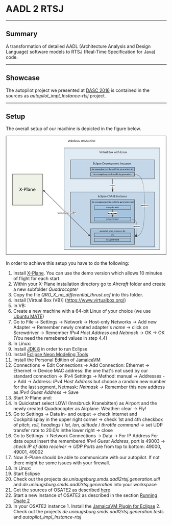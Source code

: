 # AADL 2 RTSJ
---
## Summary
A transformation of detailed AADL (Architecture Analysis and Design Language) software models to RTSJ (Real-Time Specification for Java) code. 

---
## Showcase
The autopilot project we presented at <a href="http://2016.dasconline.org/">DASC 2016</a> is contained in the sources as *autopilot_impl_Instance-rtsj* project.

---
## Setup
The overall setup of our machine is depicted in the figure below.

![alt text](https://github.com/Sandared/aadl2rtsj/blob/paper/SetupDASC16.png "Setup")

In order to achieve this setup you have to do the following:

1. Install [X-Plane](http://www.x-plane.com/). You can use the demo version which allows 10 minutes of flight for each start.
  1. Within your X-Plane installation directory go to *Aircraft* folder and create a new subfolder *Quadrocopter*
  2. Copy the file *QRO_X_no_differential_thrust.acf* into this folder.
2. Install [Virtual Box (VB)] (https://www.virtualbox.org/)
3. In VB: 
  1. Create a new machine with a 64-bit Linux of your choice (we use [Ubuntu MATE](https://ubuntu-mate.org/))
  2. Go to File -> Settings -> Network -> Host-only Networks -> Add new Adapter -> Remember newly created adapter's *name* -> click on Screwdriver -> Remember *IPv4 Host Address* and *Netmask* -> OK -> OK (You need the remebered values in step 4.4)
4. In Linux:
  1. Install [JDK 8](http://www.oracle.com/technetwork/java/javase/downloads/jdk8-downloads-2133151.html) in order to run Eclipse
  2. Install [Eclipse Neon Modeling Tools](http://www.eclipse.org/downloads/eclipse-packages/)
  3. Install the Personal Edition of [JamaicaVM](https://www.aicas.com/cms/en/jamaicavm-pe)
  4. Connections -> Edit Connections -> Add Connection: Ethernet -> Ethernet -> Device MAC address: the one that's not used by our standard connection -> IPv4 Settings -> Method: manual -> Addresses -> Add -> Address: *IPv4 Host Address* but choose a random new number for the last segment, Netmask: *Netmask* -> Remember this new address as *IPv4 Guest Address* -> Save
5. Start X-Plane and:
  1. In Quickstart select LOWI (Innsbruck Kranebitten) as Airport and the newly created Quadrocopter as Airplane. Weather: clear -> Fly!
  2. Go to Settings -> Data in- and output -> check Internet and Cockpitdisplay in the upper right corner -> check 1st and 4th checkbox of *pitch, roll, headings* / *lat, lon, altitude* / *throttle command* -> set UDP transfer rate to 20.0/s inthe lower right -> close
  3. Go to Settings -> Network Connections -> Data -> For IP Address For data ouput insert the remembered *IPv4 Guest Address*, port is 49003 -> *check IP of data receiver* -> *UDP Ports* are from top to bottom: 49000, 49001, 49002 
  4. Now X-Plane should be able to communicate with our autopilot. If not there might be some issues with your firewall.
6. In Linux:
  1. Start Eclipse
  2. Check out the projects *de.uniaugsburg.smds.aadl2rtsj.generation.util* and *de.uniaugsburg.smds.aadl2rtsj.generation* into your workspace
  3. Get the sources of OSATE2 as described [here](https://wiki.sei.cmu.edu/aadl/index.php/Getting_Osate_2_sources)
  4. Start a new instance of OSATE2 as described in the section [Running Osate 2](https://wiki.sei.cmu.edu/aadl/index.php/Getting_Osate_2_sources#Running_Osate_2)
  5. In your OSATE2 instance 
    1. Install the [JamaicaVM Plugin for Eclipse](https://www.aicas.com/cms/en/eclipse-plugin)
    2. Check out the projects *de.uniaugsburg.smds.aadl2rtsj.generation.tests* and *autopilot_impl_Instance-rtsj*








